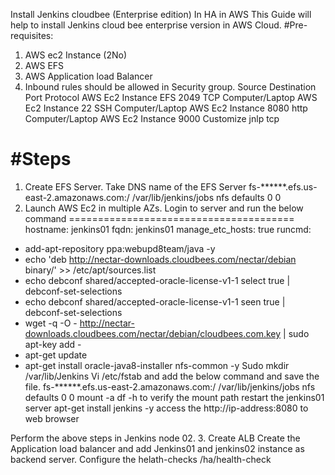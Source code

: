 Install Jenkins cloudbee (Enterprise edition) In HA in AWS 
This Guide will help to install Jenkins cloud bee enterprise version in AWS Cloud.
#Pre-requisites:
1. AWS ec2 Instance (2No)
2. AWS EFS
3. AWS Application load Balancer
4. Inbound rules should be allowed in Security group.
Source 	Destination	Port	Protocol
AWS Ec2 Instance	EFS	2049	TCP
Computer/Laptop	AWS Ec2 Instance	22	SSH
Computer/Laptop	AWS Ec2 Instance	8080	http
Computer/Laptop	AWS Ec2 Instance	9000 Customize jnlp	tcp
  
 #Steps 
 ==========
1.	Create EFS Server.
Take DNS name of the EFS Server 
fs-******.efs.us-east-2.amazonaws.com:/ /var/lib/jenkins/jobs nfs defaults   0   0
2.	Launch AWS Ec2 in multiple AZs.
Login to server and run the below command
=======================================
hostname: jenkins01
fqdn: jenkins01
manage_etc_hosts: true
runcmd:
  - add-apt-repository ppa:webupd8team/java -y
  - echo 'deb http://nectar-downloads.cloudbees.com/nectar/debian binary/' >> /etc/apt/sources.list
  - echo debconf shared/accepted-oracle-license-v1-1 select true | debconf-set-selections
  - echo debconf shared/accepted-oracle-license-v1-1 seen true | debconf-set-selections
  - wget -q -O - http://nectar-downloads.cloudbees.com/nectar/debian/cloudbees.com.key | sudo apt-key add -
  - apt-get update
  - apt-get install oracle-java8-installer nfs-common -y
Sudo mkdir /var/lib/Jenkins
Vi /etc/fstab and add the below command and save the file.
fs-******.efs.us-east-2.amazonaws.com:/ /var/lib/jenkins/jobs nfs defaults   0   0
mount -a
df -h to verify the mount path
restart the jenkins01 server
apt-get install jenkins -y
access the http://ip-address:8080 to web browser

Perform the above steps in Jenkins node 02.
3.	Create ALB
Create the Application load balancer and add Jenkins01 and jenkins02 instance as backend server.
Configure the helath-checks
/ha/health-check

